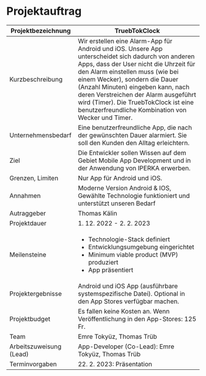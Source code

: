 # Projektauftrag

| Projektbezeichnung | TruebTokClock  |
|---|---|
| Kurzbeschreibung | Wir erstellen eine Alarm-App für Android und iOS. Unsere App unterscheidet sich dadurch von anderen Apps, dass der User nicht die Uhrzeit für den Alarm einstellen muss (wie bei einem Wecker), sondern die Dauer (Anzahl Minuten) eingeben kann, nach deren Verstreichen der Alarm ausgeführt wird (Timer). Die TruebTokClock ist eine benutzerfreundliche Kombination von Wecker und Timer. |
|  Unternehmensbedarf | Eine benutzerfreundliche App, die nach der gewünschten Dauer alarmiert. Sie soll den Kunden den Alltag erleichtern. |
|  Ziel | Die Entwickler sollen Wissen auf dem Gebiet Mobile App Development und in der Anwendung von IPERKA erwerben. |
| Grenzen, Limiten | Nur App für Android und iOS. |
|  Annahmen |  Moderne Version Android & IOS, Gewählte Technologie funktioniert und unterstützt unseren Bedarf  |
|  Autraggeber |  Thomas Kälin |
| Projektdauer | 1. 12. 2022 - 2. 2. 2023 |
|  Meilensteine | <ul><li>Technologie-Stack definiert</li><li>Entwicklungsumgebung eingerichtet</li><li>Minimum viable product (MVP) produziert</li><li>App präsentiert</li></ul> |
|  Projektergebnisse | Android und iOS App (ausführbare systemspezifische Datei). Optional in den App Stores verfügbar machen. |
| Projektbudget  | Es fallen keine Kosten an. Wenn Veröffentlichung in den App-Stores: 125 Fr. |
|  Team |  Emre Tokyüz, Thomas Trüb |
|  Arbeitszuweisung (Lead) | App-Developer (Co-Lead): Emre Tokyüz, Thomas Trüb |
|  Terminvorgaben | 22. 2. 2023: Präsentation |




